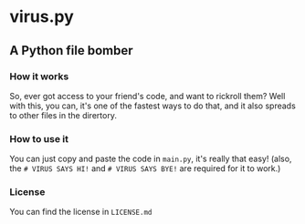 # virus.py
## A Python file bomber
### How it works
So, ever got access to your friend's code, and want to rickroll them?
Well with this, you can, it's one of the fastest ways to do that, and it also spreads to other files in the dirertory.
### How to use it
You can just copy and paste the code in `main.py`, it's really that easy! (also, the `# VIRUS SAYS HI!` and `# VIRUS SAYS BYE!` are required for it to work.)
### License
You can find the license in `LICENSE.md`

